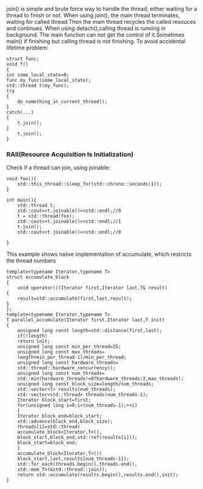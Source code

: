join() is simple and brute force way to handle the thread,
either waiting for a thread to finish or not.
When using join(), the main thread terminates, waiting for called thread.Then the 
main thread recycles the called resouces and continues.
When using detach(),calling thread is running in background. The main function can
not get the control of it.Sometimes main() if finishing but calling thread is not 
finishing.
To avoid accidental lifetime problem:
```
struct func;
void f()
{
int some_local_state=0;
func my_func(some_local_state);
std::thread t(my_func);
try
{
	do_something_in_current_thread();
}
catch(...)
{
	t.join();
}
	t.join();
}
```
### RAII(Resource Acquisition Is Initialization)
Check if a thread can join, using joinable:
```
void foo(){
	std::this_thread::sleep_for(std::chrono::seconds(1));
}

int main(){
	std::thread t;
	std::cout<<t.joinable()<<std::endl;//0
	t = std::thread(foo);
	std::cout<<t.joinable()<<std::endl;//1
	t.join();
	std::cout<<t.joinable()<<std::endl;//0
	
}
```
This example shows naiive implementation of accumulate, which restricts the thread numbers
```
template<typename Iterator,typename T>
struct accumulate_block
{
	void operator()(Iterator first,Iterator last,T& result)
{
	result=std::accumulate(first,last,result);
}
};
template<typename Iterator,typename T>
T parallel_accumulate(Iterator first,Iterator last,T init)
{
	unsigned long const length=std::distance(first,last);
	if(!length)
	return init;
	unsigned long const min_per_thread=25;
	unsigned long const max_threads=
	length+min_per_thread-1)/min_per_thread;
	unsigned long const hardware_threads=
	std::thread::hardware_concurrency();
	unsigned long const num_threads=
	std::min(hardware_threads!=0?hardware_threads:2,max_threads);
	unsigned long const block_size=length/num_threads;
	std::vector<T> results(num_threads);
	std::vector<std::thread> threads(num_threads-1);
	Iterator block_start=first;
	for(unsigned long i=0;i<(num_threads-1);++i)
	{
	Iterator block_end=block_start;
	std::advance(block_end,block_size);
	threads[i]=std::thread(
	accumulate_block<Iterator,T>(),
	block_start,block_end,std::ref(results[i]));
	block_start=block_end;
	}
	accumulate_block<Iterator,T>()(
	block_start,last,results[num_threads-1]);
	std::for_each(threads.begin(),threads.end(),
	std::mem_fn(&std::thread::join));
	return std::accumulate(results.begin(),results.end(),init);
}

```

